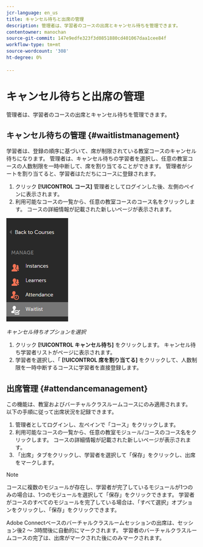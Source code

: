 ```yaml
---
jcr-language: en_us
title: キャンセル待ちと出席の管理
description: 管理者は、学習者のコースの出席とキャンセル待ちを管理できます。
contentowner: manochan
source-git-commit: 147e9edfe323f3d0851880cd401067daa1cee84f
workflow-type: tm+mt
source-wordcount: '308'
ht-degree: 0%

---
```




# キャンセル待ちと出席の管理

管理者は、学習者のコースの出席とキャンセル待ちを管理できます。

## キャンセル待ちの管理 {#waitlistmanagement}

学習者は、登録の順序に基づいて、席が制限されている教室コースのキャンセル待ちになります。 管理者は、キャンセル待ちの学習者を選択し、任意の教室コースの人数制限を一時中断して、席を割り当てることができます。 管理者がシートを割り当てると、学習者はただちにコースに登録されます。

1. クリック **[!UICONTROL コース]** 管理者としてログインした後、左側のペインに表示されます。
1. 利用可能なコースの一覧から、任意の教室コースのコース名をクリックします。 コースの詳細情報が記載された新しいページが表示されます。

![](assets/waitlist-and-attendance-mgmnt.png)

*キャンセル待ちオプションを選択*

1. クリック **[!UICONTROL キャンセル待ち]** をクリックします。 キャンセル待ち学習者リストがページに表示されます。
1. 学習者を選択し、「 **[!UICONTROL 席を割り当てる]** をクリックして、人数制限を一時中断するコースに学習者を直接登録します。

## 出席管理 {#attendancemanagement}

この機能は、教室およびバーチャルクラスルームコースにのみ適用されます。 以下の手順に従って出席状況を記録できます。

1. 管理者としてログインし、左ペインで「コース」をクリックします。
1. 利用可能なコースの一覧から、任意の教室モジュール/コースのコース名をクリックします。 コースの詳細情報が記載された新しいページが表示されます。
1. 「出席」タブをクリックし、学習者を選択して「保存」をクリックし、出席をマークします。

>[!NOTE]
>
>コースに複数のモジュールが存在し、学習者が完了しているモジュールが1つのみの場合は、1つのモジュールを選択して「保存」をクリックできます。 学習者がコースのすべてのモジュールを完了している場合は、「すべて選択」オプションをクリックし、「保存」をクリックできます。

Adobe Connectベースのバーチャルクラスルームセッションの出席は、セッション後2 ～ 3時間後に自動的にマークされます。 学習者のバーチャルクラスルームコースの完了は、出席がマークされた後にのみマークされます。
